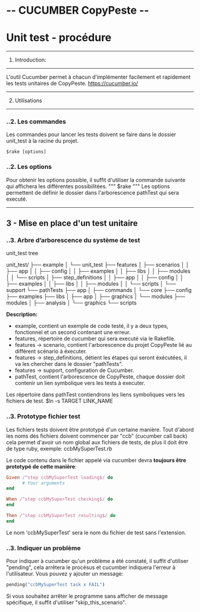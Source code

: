 -- CUCUMBER CopyPeste --
========================

Unit test - procédure
=====================

___

1. Introduction:
-----------------

L'outil Cucumber permet à chacun d'implémenter facilement et rapidement les tests unitaires de CopyPeste.
https://cucumber.io/

___

2. Utilisations
----------------

###	..2. Les commandes

Les commandes pour lancer les tests doivent se faire dans le dossier unit_test à la racine du projet.
```shell
$rake [options]
```

###	..2. Les options

Pour obtenir les options possible, il suffit d'utiliser la commande suivante qui affichera les différentes possibilitées.
"""
$rake
"""
Les options permettent de définir le dossier dans l'arborescence pathTest qui sera executé.

___

3 - Mise en place d'un test unitaire
------------------------------------

### 	..3. Arbre d’arborescence du système de test

unit_test tree


unit_test/
├── example
│   └── unit_test
├── features
│   ├── scenarios
│   │   ├── app
│   │   ├── config
│   │   ├── examples
│   │   ├── libs
│   │   ├── modules
│   │   └── scripts
│   ├── step_definitions
│   │   ├── app
│   │   ├── config
│   │   ├── examples
│   │   ├── libs
│   │   ├── modules
│   │   └── scripts
│   └── support
└── pathTests
    ├── app
    │   ├── commands
    │   └── core
    ├── config
    ├── examples
    ├── libs
    │   ├── app
    │   ├── graphics
    │   └── modules
    ├── modules
    │   ├── analysis
    │   └── graphics
    └── scripts

**Description:**
- example, contient un exemple de code testé, il y a deux types, fonctionnel et un second contenant une erreur.
- features, répertoire de cucumber qui sera executé via le Rakefile.
- features -> scenario, contient l'arborescence du projet CopyPeste lié au différent scénario à éxecuter.
- features -> step_definitions, détient les étapes qui seront éxécutées, il va les chercher dans le dossier "pathTests".
- features -> support, configuration de Cucumber.
- pathTest, contient l'arborescence de CopyPeste, chaque dossier doit contenir un lien symbolique vers les tests à executer. 

Les répertoire dans pathTest contiendrons les liens symboliques vers les fichiers de test.
$ln -s TARGET LINK_NAME

###	..3. Prototype fichier test

Les fichiers tests doivent être prototypé d'un certaine manière.
Tout d'abord les noms des fichiers doivent commencer par "ccb" (cucumber call back) cela permet d'avoir un nom global aux fichiers de tests, de plus il doit être de type ruby, exemple: ccbMySuperTest.rb

Le code contenu dans le fichier appelé via cucumber devra **toujours être prototypé de cette manière**:
```ruby
Given /^step ccbMySuperTest loading$/ do
      #	Your arguments
end

When /^step ccbMySuperTest checking$/ do
end

Then /^step ccbMySuperTest resulting$/ do
end
```

Le nom 'ccbMySuperTest' sera le nom du fichier de test sans l'extension.

###	..3. Indiquer un problème

Pour indiquer à cucumber qu'un problème a été constaté, il suffit d'utiliser "pending", cela arrêtera le procésus et cucumber indiquera l'erreur à l'utilisateur.
Vous pouvez y ajouter un message:
```ruby
pending("ccbMySuperTest task x FAIL")
```

Si vous souhaitez arrêter le programme sans afficher de message spécifique, il suffit d'utiliser "skip_this_scenario".
